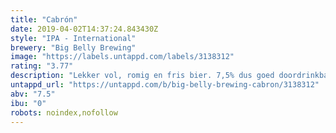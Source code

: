 ```yaml
---
title: "Cabrón"
date: 2019-04-02T14:37:24.843430Z
style: "IPA - International"
brewery: "Big Belly Brewing"
image: "https://labels.untappd.com/labels/3138312"
rating: "3.77"
description: "Lekker vol, romig en fris bier. 7,5% dus goed doordrinkbaar, maar met een mega body. Het heeft een flink aroma en dryhop hop dosering gekregen (13g/l), dubbel gedryhopt met de heerlijke hop Motueka. Deze hop geeft het bier tonen van limoen, limoenschil en daarnaast lekker veel tropische vruchten en citrus bitter. Nog een sterker lente profiel krijgt het bier door de lentebloem Hibiscus. Dit geeft het bier een licht zoet-zurige bessen smaak. "
untappd_url: "https://untappd.com/b/big-belly-brewing-cabron/3138312"
abv: "7.5"
ibu: "0"
robots: noindex,nofollow
---
```

